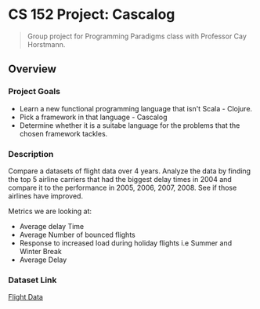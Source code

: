 # CS 152 Project: Cascalog

> Group project for Programming Paradigms class with Professor Cay Horstmann.

## Overview

### Project Goals

* Learn a new functional programming language that isn't Scala - Clojure.
* Pick a framework in that language - Cascalog
* Determine whether it is a suitabe language for the problems that the chosen framework tackles. 

### Description 
Compare a datasets of flight data over 4 years. Analyze the data by finding the top 5 airline carriers that had the biggest delay times in 2004 and compare it to the performance in 2005, 2006, 2007, 2008. See if those airlines have improved. 

Metrics we are looking at:

* Average delay Time
* Average Number of bounced flights
* Response to increased load during holiday flights i.e Summer and Winter Break
* Average Delay

### Dataset Link

[Flight Data](http://stat-computing.org/dataexpo/2009/the-data.html)

